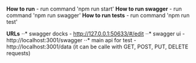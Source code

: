 **How to run** - run command 'npm run start'
**How to run swagger** - run command 'npm run swagger'
**How to run tests** - run command 'npm run test'

**URLs**
⋅⋅* swagger docks - http://127.0.0.1:50633/#/edit
⋅⋅* swagger ui - http://localhost:3001/swagger
⋅⋅* main api for test - http://localhost:3001/data (it can be calle with GET, POST, PUT, DELETE requests)